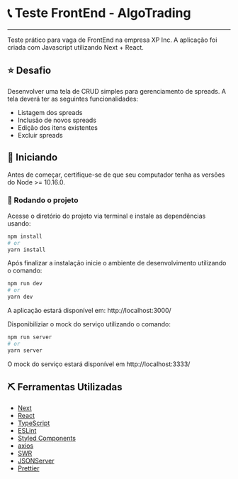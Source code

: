 # 📞 Teste FrontEnd - AlgoTrading

---

Teste prático para vaga de FrontEnd na empresa XP Inc. A aplicação foi criada com Javascript utilizando Next + React.

## ⭐ Desafio
Desenvolver uma tela de CRUD simples para gerenciamento de spreads.
A tela deverá ter as seguintes funcionalidades:
- Listagem dos spreads
- Inclusão de novos spreads
- Edição dos itens existentes
- Excluir spreads

## 🏁 Iniciando
Antes de começar, certifique-se de que seu computador tenha as versões do Node >= 10.16.0.

### 🚀 Rodando o projeto
Acesse o diretório do projeto via terminal e instale as dependências usando:

```bash
npm install
# or
yarn install
```

Após finalizar a instalação inicie o ambiente de desenvolvimento utilizando o comando:

```bash
npm run dev
# or
yarn dev
```

A aplicação estará disponível em: http://localhost:3000/

Disponibiliziar o mock do serviço utilizando o comando:

```bash
npm run server
# or
yarn server
```

O mock do serviço estará disponível em http://localhost:3333/


## ⛏️ Ferramentas Utilizadas
- [Next](https://nextjs.org/)
- [React](https://pt-br.reactjs.org/docs/getting-started.html) 
- [TypeScript](https://www.typescriptlang.org/)
- [ESLint](https://eslint.org/)
- [Styled Components](https://styled-components.com/)
- [axios](https://github.com/axios/axios)
- [SWR](https://swr.vercel.app/)
- [JSONServer](https://github.com/typicode/json-server)
- [Prettier](https://prettier.io/)
